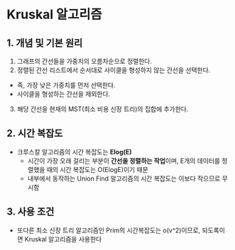 # Kruskal 알고리즘 

## 1. 개념 및 기본 원리 
1. 그래프의 간선들을 가중치의 오름차순으로 정렬한다.
2. 정렬된 간선 리스트에서 순서대로 사이클을 형성하지 않는 간선을 선택한다.
  - 즉, 가장 낮은 가중치를 먼저 선택한다.
  - 사이클을 형성하는 간선을 제외한다.
3. 해당 간선을 현재의 MST(최소 비용 신장 트리)의 집합에 추가한다.


## 2. 시간 복잡도 
- 크루스칼 알고리즘의 시간 복잡도는 **Elog(E)**
  - 시간이 가장 오래 걸리는 부분이 **간선을 정렬하는 작업**이며, E개의 데이터를 정렬했을 때의 시간 복잡도는 O(ElogE)이기 때문
  - 내부에서 동작하는 Union Find 알고리즘의 시간 복잡도는 이보다 작으므로 무시함 


## 3. 사용 조건 
- 또다른 최소 신장 트리 알고리즘인 Prim의 시간복잡도는 o(v^2)이므로, 되도록이면 Kruskal 알고리즘을 사용한다  

